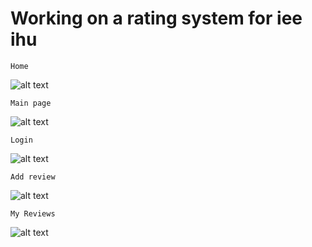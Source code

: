 # Working on a rating system for iee ihu
```
Home
```
![alt text](https://raw.githubusercontent.com/vagmark30/CourseAndProfsRatingSystem/main/imgs/home.png)

```
Main page
```
![alt text](https://raw.githubusercontent.com/vagmark30/CourseAndProfsRatingSystem/main/imgs/overview.png)

```
Login
```
![alt text](https://raw.githubusercontent.com/vagmark30/CourseAndProfsRatingSystem/main/imgs/login.png)

```
Add review
```
![alt text](https://raw.githubusercontent.com/vagmark30/CourseAndProfsRatingSystem/main/imgs/add.png)

```
My Reviews
```
![alt text](https://raw.githubusercontent.com/vagmark30/CourseAndProfsRatingSystem/main/imgs/myreviews.png)
